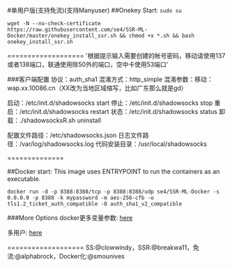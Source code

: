 #单用户版(支持免流)(支持Manyuser)
##Onekey Start:
```sudo su```

```wget -N --no-check-certificate https://raw.githubusercontent.com/se4/SSR-ML-Docker/master/onekey_install_ssr.sh && chmod +x *.sh && bash onekey_install_ssr.sh```



===================
'根据提示输入需要创建的帐号密码，移动请使用137或者138端口，联通使用除50外的端口，空中卡使用53端口'

###客户端配置
协议：auth_sha1
混淆方式：http_simple
混淆参数：移动：wap.xx.10086.cn（XX改为当地区域缩写，比如广东那么就是gd）

启动：/etc/init.d/shadowsocks start
停止：/etc/init.d/shadowsocks stop
重启：/etc/init.d/shadowsocks restart
状态：/etc/init.d/shadowsocks status
卸载：./shadowsocksR.sh uninstall
 
配置文件路径：/etc/shadowsocks.json
日志文件路径：/var/log/shadowsocks.log
代码安装目录：/usr/local/shadowsocks



==============

##Docker start:
This image uses ENTRYPOINT to run the containers as an executable.

```docker run -d -p 8388:8388/tcp -p 8388:8388/udp se4/SSR-ML-Docker -s 0.0.0.0 -p 8388 -k mypassword -m aes-256-cfb -o tls1.2_ticket_auth_compatible -O auth_sha1_v2_compatible```

###More Options
docker更多变量参数: [here](https://github.com/smounives/ShadowsocksR-Docker/blob/master/README.md)

多用户: [here](https://github.com/se4/SSR-ML-Docker/tree/master/Manyuser)

===================
SS:@clowwindy，SSR:@breakwa11，免流:@alphabrock，Docker化:@smounives
